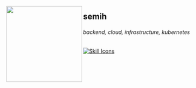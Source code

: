 <img src="https://github.com/bbsemih/bbsemih/assets/90466553/7574332f-9697-4ece-99e3-07b5a16c2409" align="left" width="200"> <h2>semih</h2>

###### backend, cloud, infrastructure, kubernetes


  <a href="https://skillicons.dev/icons?i=javascript,typescript,golang,python,docker,nodejs,postgres,aws,redis,rabbitmq,graphql,postman&perline=7">
    <img src="https://skillicons.dev/icons?i=javascript,typescript,golang,python,expressjs,nest,docker,nodejs,postgres,aws,redis,rabbitmq,graphql,postman&perline=7&" alt="Skill Icons">
  </a>
